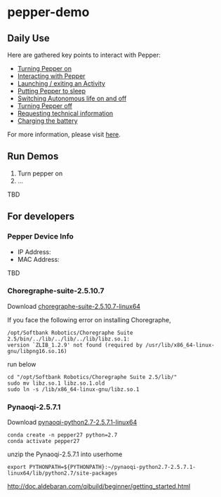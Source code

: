 # pepper-demo
## Daily Use
Here are gathered key points to interact with Pepper:
- [Turning Pepper on](http://doc.aldebaran.com/2-5/family/pepper_user_guide/turn_on_pep.html)
- [Interacting with Pepper](http://doc.aldebaran.com/2-5/family/pepper_user_guide/interacting_pep.html)
- [Launching / exiting an Activity](http://doc.aldebaran.com/2-5/family/pepper_user_guide/activity_pep.html)
- [Putting Pepper to sleep](http://doc.aldebaran.com/2-5/family/pepper_user_guide/sleep_pep.html)
- [Switching Autonomous life on and off](http://doc.aldebaran.com/2-5/family/pepper_user_guide/freeze_pep.html)
- [Turning Pepper off](http://doc.aldebaran.com/2-5/family/pepper_user_guide/turn_off_pep.html)
- [Requesting technical information](http://doc.aldebaran.com/2-5/family/pepper_user_guide/request_pep.html)
- [Charging the battery](http://doc.aldebaran.com/2-5/family/pepper_user_guide/battery-charging_pep.html)

For more information, please visit [here](http://doc.aldebaran.com/2-5/family/pepper_user_guide/interacting.html).

## Run Demos
1. Turn pepper on
2. ...

TBD



## For developers
### Pepper Device Info
- IP Address: 
- MAC Address:

TBD 

### Choregraphe-suite-2.5.10.7
Download [choregraphe-suite-2.5.10.7-linux64](https://drive.google.com/file/d/16h7xRx261XC9tK4yoNY1_Avj20tYhjY5/view?usp=sharing)

If you face the following error on installing Choregraphe, 

```
/opt/Softbank Robotics/Choregraphe Suite 2.5/bin/../lib/../lib/../lib/libz.so.1: 
version `ZLIB_1.2.9' not found (required by /usr/lib/x86_64-linux-gnu/libpng16.so.16)
```

run below

```
cd "/opt/Softbank Robotics/Choregraphe Suite 2.5/lib/"
sudo mv libz.so.1 libz.so.1.old
sudo ln -s /lib/x86_64-linux-gnu/libz.so.1
```


### Pynaoqi-2.5.7.1
Download [pynaoqi-python2.7-2.5.7.1-linux64](https://drive.google.com/file/d/1ZWqaU_Nl8o9mUi5FKYq-1XmsfRwDUgX3/view?usp=drive_link)



```
conda create -n pepper27 python=2.7
conda activate pepper27
```

unzip the Pynaoqi-2.5.7.1 into userhome

```
export PYTHONPATH=${PYTHONPATH}:~/pynaoqi-python2.7-2.5.7.1-linux64/lib/python2.7/site-packages
```


http://doc.aldebaran.com/qibuild/beginner/getting_started.html
